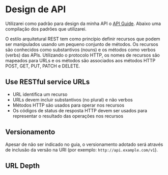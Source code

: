 # Design de API

Utilizarei como padrão para design da minha API o [API Guide](https://apiguide.readthedocs.io). Abaixo uma compilação dos padrões que utilizarei.

O estilo arquitetural REST tem como princípio definir recursos que podem ser manipulados usando um pequeno conjunto de métodos. Os recursos são conhecidos como substantivos (nouns) e os métodos como verbos (verbs) das APIs. Utilizando o protocolo HTTP, os nomes de recursos são mapeados para URLs e os métodos são associados aos métodos HTTP POST, GET, PUT, PATCH e DELETE.

## Use RESTful service URLs

- URL identifica um recurso
- URLs devem incluir substantivos (no plural) e não verbos
- Métodos HTTP são usados para operar nos recursos
- Os códigos de status de resposta HTTP devem ser usados para representar o resultado das operações nos recursos

## Versionamento

Apesar de não ser indicado no guia, o versionamento adotado será através de inclusão da versão na URI (por exemplo: `http://api.example.com/v1`).

## URL Depth